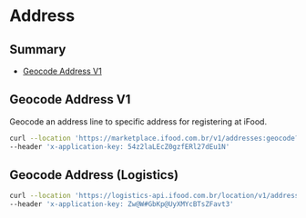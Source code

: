 # Address

## Summary

- [Geocode Address V1](#geocode-address-v1)

## Geocode Address V1

Geocode an address line to specific address for registering at iFood.

```bash
curl --location 'https://marketplace.ifood.com.br/v1/addresses:geocode?query=rua%20coronel' \
--header 'x-application-key: 54z2laLEcZ0gzfERl27dEu1N'
```

## Geocode Address (Logistics)

```bash
curl --location 'https://logistics-api.ifood.com.br/location/v1/addresses:geocode?query=Ramal%2BBujari%2C%2BBujari%2B-%2BState%2Bof%2BAcre%2C%2BBrazil' \
--header 'x-application-key: Zw@W#GbKp@UyXMYcBTsZFavt3'
```